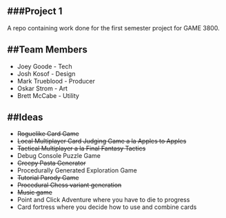 ###Project 1
---
A repo containing work done for the first semester project for GAME
3800.

##Team Members
---

* Joey Goode - Tech
* Josh Kosof - Design
* Mark Trueblood - Producer
* Oskar Strom - Art
* Brett McCabe - Utility

##Ideas
---
* ~~Roguelike Card Game~~
* ~~Local Multiplayer Card Judging Game a la Apples to Apples~~
* ~~Tactical Multiplayer a la Final Fantasy Tactics~~
* Debug Console Puzzle Game
* ~~Creepy Pasta Generator~~
* Procedurally Generated Exploration Game
* ~~Tutorial Parody Game~~
* ~~Procedural Chess variant generation~~
* ~~Music game~~
* Point and Click Adventure where you have to die to progress
* Card fortress where you decide how to use and combine cards
